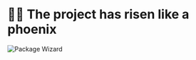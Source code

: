 # 🐦‍🔥 The project has risen like a phoenix

<img src="https://preview.dragon-code.pro/the%20dragon%20code/package%20wizard.svg?brand=composer&mode=auto" alt="Package Wizard"/>
